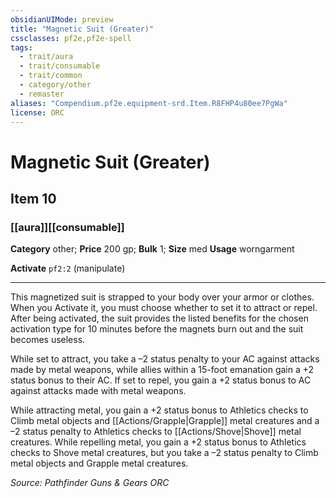 ```yaml
---
obsidianUIMode: preview
title: "Magnetic Suit (Greater)"
cssclasses: pf2e,pf2e-spell
tags:
  - trait/aura
  - trait/consumable
  - trait/common
  - category/other
  - remaster
aliases: "Compendium.pf2e.equipment-srd.Item.R8FHP4u80ee7PgWa"
license: ORC
---
```

# Magnetic Suit (Greater)
## Item 10
### [[aura]][[consumable]]

**Category** other; 
**Price** 200 gp; 
**Bulk** 1; **Size** med
**Usage** worngarment

**Activate** `pf2:2` (manipulate)

* * *

This magnetized suit is strapped to your body over your armor or clothes. When you Activate it, you must choose whether to set it to attract or repel. After being activated, the suit provides the listed benefits for the chosen activation type for 10 minutes before the magnets burn out and the suit becomes useless.

While set to attract, you take a –2 status penalty to your AC against attacks made by metal weapons, while allies within a 15-foot emanation gain a +2 status bonus to their AC. If set to repel, you gain a +2 status bonus to AC against attacks made with metal weapons.

While attracting metal, you gain a +2 status bonus to Athletics checks to Climb metal objects and [[Actions/Grapple|Grapple]] metal creatures and a –2 status penalty to Athletics checks to [[Actions/Shove|Shove]] metal creatures. While repelling metal, you gain a +2 status bonus to Athletics checks to Shove metal creatures, but you take a –2 status penalty to Climb metal objects and Grapple metal creatures.

*Source: Pathfinder Guns & Gears*
*ORC*